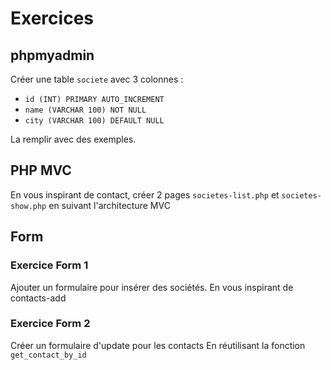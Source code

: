 # Exercices

## phpmyadmin

Créer une table `societe` avec 3 colonnes :

- `id (INT) PRIMARY AUTO_INCREMENT`
- `name (VARCHAR 100) NOT NULL`
- `city (VARCHAR 100) DEFAULT NULL`

La remplir avec des exemples.

## PHP MVC

En vous inspirant de contact, créer 2 pages `societes-list.php` et `societes-show.php` en suivant l'architecture MVC

## Form

### Exercice Form 1

Ajouter un formulaire pour insérer des sociétés.
En vous inspirant de contacts-add

### Exercice Form 2

Créer un formulaire d'update pour les contacts
En réutilisant la fonction `get_contact_by_id`
